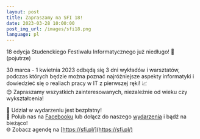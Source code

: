 ```yaml
---
layout:	post
title: Zapraszamy na SFI 18!
date: 2023-03-28 10:00:00
post_img_url: /images/sfi18.png
language: pl
---
```


18 edycja Studenckiego Festiwalu Informatycznego już niedługo! 🎉 (pojutrze)  

30 marca - 1 kwietnia 2023 odbędą się 3 dni wykładów i warsztatów, podczas których będzie można poznać najróżniejsze aspekty informatyki i dowiedzieć się o realiach pracy w IT z pierwszej ręki! 📈  
😊 Zapraszamy wszystkich zainteresowanych, niezależnie od wieku czy wykształcenia!  

💸 Udział w wydarzeniu jest bezpłatny!  
🔔 Polub nas na [Facebooku](https://www.facebook.com/sfikrakow) lub dołącz do naszego [wydarzenia](https://www.facebook.com/events/503711488051766) i bądź na bieżąco!   
🌐 Zobacz agendę na [https://sfi.pl/](https://sfi.pl/)
